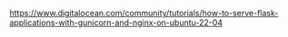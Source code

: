 https://www.digitalocean.com/community/tutorials/how-to-serve-flask-applications-with-gunicorn-and-nginx-on-ubuntu-22-04
